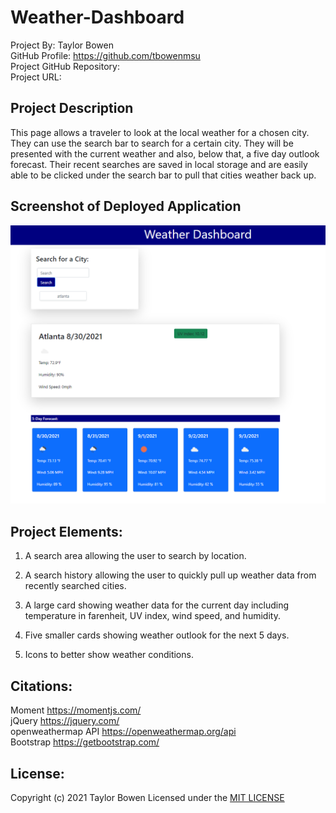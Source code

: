 # Weather-Dashboard

Project By: Taylor Bowen<br>
GitHub Profile:  <https://github.com/tbowenmsu><br>
Project GitHub Repository: <br>
Project URL: <br>

## Project Description
This page allows a traveler to look at the local weather for a chosen city. They can use the search bar to search for a certain city. They will be presented with the current weather and also, below that, a five day outlook forecast.
Their recent searches are saved in local storage and are easily able to be clicked under the search bar to pull that cities weather back up.

## Screenshot of Deployed Application
![The weather app includes a search option, a list of cities, and a five-day forecast and current weather conditions for Atlanta.](./assets/photos/screenshot-weatherdash.png)


## Project Elements:<br>

1. A search area allowing the user to search by location.

2. A search history allowing the user to quickly pull up weather data from recently searched cities.

3. A large card showing weather data for the current day including temperature in farenheit, UV index, wind speed, and humidity.

4. Five smaller cards showing weather outlook for the next 5 days.

5. Icons to better show weather conditions.

## Citations:<br>
Moment <https://momentjs.com/><br>
jQuery <https://jquery.com/><br>
openweathermap API <https://openweathermap.org/api><br>
Bootstrap <https://getbootstrap.com/><br>

## License:<br>
Copyright (c) 2021 Taylor Bowen
Licensed under the [MIT LICENSE](LICENSE)